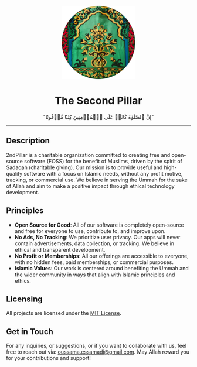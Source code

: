<p align="center">
  <img src="https://raw.githubusercontent.com/2ndpillar/.github/4f78030d5e252e8079d8879dfbf59d3e78c642b9/assets/logo.svg" width="200" />
</p>
<h1 align="center">The Second Pillar</h1>
<p align="center">"إِنَّ ٱلصَّلَوٰةَ كَانَتۡ عَلَى ٱلۡمُؤۡمِنِينَ كِتَٰبٗا مَّوۡقُوتٗا"</p>

---

## Description

2ndPillar is a charitable organization committed to creating free and open-source software (FOSS) for the benefit of Muslims, driven by the spirit of Sadaqah (charitable giving). Our mission is to provide useful and high-quality software with a focus on Islamic needs, without any profit motive, tracking, or commercial use. We believe in serving the Ummah for the sake of Allah and aim to make a positive impact through ethical technology development.

## Principles

* **Open Source for Good**: All of our software is completely open-source and free for everyone to use, contribute to, and improve upon.
* **No Ads, No Tracking**: We prioritize user privacy. Our apps will never contain advertisements, data collection, or tracking. We believe in ethical and transparent development.
* **No Profit or Memberships**: All our offerings are accessible to everyone, with no hidden fees, paid memberships, or commercial purposes.
* **Islamic Values**: Our work is centered around benefiting the Ummah and the wider community in ways that align with Islamic principles and ethics.

## Licensing

All projects are licensed under the [MIT License](https://opensource.org/license/mit).

## Get in Touch

For any inquiries, or suggestions, or if you want to collaborate with us, feel free to reach out via: oussama.essamadi@gmail.com. May Allah reward you for your contributions and support!
